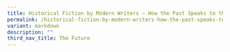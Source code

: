 ```yaml
---
title: Historical Fiction by Modern Writers – How the Past Speaks to the Present
permalink: /historical-fiction-by-modern-writers-how-the-past-speaks-to-the-present/
variant: markdown
description: ""
third_nav_title: The Future
---
```


